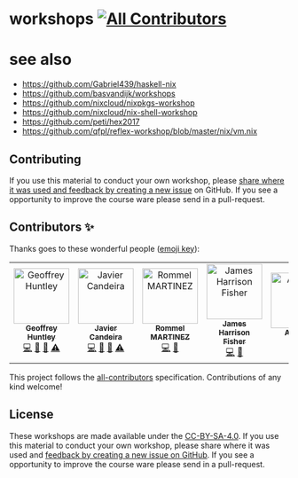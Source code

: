 # workshops [![All Contributors](https://img.shields.io/badge/all_contributors-5-orange.svg?style=flat-square)](#contributors)


# see also

- https://github.com/Gabriel439/haskell-nix
- https://github.com/basvandijk/workshops
- https://github.com/nixcloud/nixpkgs-workshop
- https://github.com/nixcloud/nix-shell-workshop
- https://github.com/peti/hex2017
- https://github.com/qfpl/reflex-workshop/blob/master/nix/vm.nix

## Contributing

If you use this material to conduct your own workshop, please [share where it was used and feedback by creating a new issue][share-feedback] on GitHub. If you see a opportunity to improve the course ware please send in a pull-request.

## Contributors ✨

Thanks goes to these wonderful people ([emoji key](https://allcontributors.org/docs/en/emoji-key)):

<!-- ALL-CONTRIBUTORS-LIST:START - Do not remove or modify this section -->
<!-- prettier-ignore -->
<table>
  <tr>
    <td align="center"><a href="https://www.ghuntley.com/now"><img src="https://avatars0.githubusercontent.com/u/127353?v=4" width="100px;" alt="Geoffrey Huntley"/><br /><sub><b>Geoffrey Huntley</b></sub></a><br /><a href="https://github.com/ghuntley/workshops/commits?author=ghuntley" title="Code">💻</a> <a href="https://github.com/ghuntley/workshops/commits?author=ghuntley" title="Documentation">📖</a> <a href="#talk-ghuntley" title="Talks">📢</a> <a href="https://github.com/ghuntley/workshops/commits?author=ghuntley" title="Tests">⚠️</a></td>
    <td align="center"><a href="http://hiperactivo.com/"><img src="https://avatars1.githubusercontent.com/u/91694?v=4" width="100px;" alt="Javier Candeira"/><br /><sub><b>Javier Candeira</b></sub></a><br /><a href="https://github.com/ghuntley/workshops/commits?author=candeira" title="Code">💻</a> <a href="https://github.com/ghuntley/workshops/commits?author=candeira" title="Documentation">📖</a> <a href="#talk-candeira" title="Talks">📢</a> <a href="https://github.com/ghuntley/workshops/commits?author=candeira" title="Tests">⚠️</a></td>
    <td align="center"><a href="https://ebzzry.io"><img src="https://avatars3.githubusercontent.com/u/7875?v=4" width="100px;" alt="Rommel MARTINEZ"/><br /><sub><b>Rommel MARTINEZ</b></sub></a><br /><a href="https://github.com/ghuntley/workshops/commits?author=ebzzry" title="Code">💻</a> <a href="https://github.com/ghuntley/workshops/commits?author=ebzzry" title="Documentation">📖</a></td>
    <td align="center"><a href="https://jameshfisher.com"><img src="https://avatars2.githubusercontent.com/u/166966?v=4" width="100px;" alt="James Harrison Fisher"/><br /><sub><b>James Harrison Fisher</b></sub></a><br /><a href="https://github.com/ghuntley/workshops/commits?author=jameshfisher" title="Code">💻</a> <a href="https://github.com/ghuntley/workshops/commits?author=jameshfisher" title="Documentation">📖</a></td>
    <td align="center"><a href="http://qfpl.io/people/ajmcmiddlin/"><img src="https://avatars1.githubusercontent.com/u/1066870?v=4" width="100px;" alt="Andrew"/><br /><sub><b>Andrew</b></sub></a><br /><a href="https://github.com/ghuntley/workshops/commits?author=ajmcmiddlin" title="Documentation">📖</a> <a href="https://github.com/ghuntley/workshops/commits?author=ajmcmiddlin" title="Code">💻</a></td>
  </tr>
</table>

<!-- ALL-CONTRIBUTORS-LIST:END -->

This project follows the [all-contributors](https://github.com/all-contributors/all-contributors) specification. Contributions of any kind welcome!

## License

These workshops are made available under the [CC-BY-SA-4.0][license]. If you use this material to conduct your own workshop, please share where it was used and [feedback by creating a new issue on GitHub][share-feedback]. If you see a opportunity to improve the course ware please send in a pull-request.

<!-- in-line links -->
[license]: LICENSE.md
[share-feedback]: https://github.com/ghuntley/workshops/issues/new?labels=feedback%2C+untriaged&template=feedback.md
